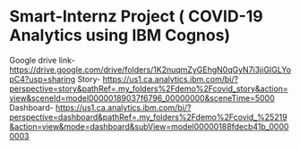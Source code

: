 # Smart-Internz Project ( COVID-19 Analytics using IBM Cognos)
Google drive link- https://drive.google.com/drive/folders/1K2nuqmZyGEhgN0qGyN7i3jiGIGLYopC4?usp=sharing
Story- https://us1.ca.analytics.ibm.com/bi/?perspective=story&pathRef=.my_folders%2Fdemo%2Fcovid_story&action=view&sceneId=model00000189037f6796_00000000&sceneTime=5000
Dashboard- https://us1.ca.analytics.ibm.com/bi/?perspective=dashboard&pathRef=.my_folders%2Fdemo%2Fcovid_%25219&action=view&mode=dashboard&subView=model00000188fdecb41b_00000003
